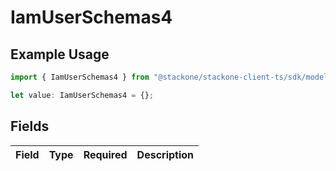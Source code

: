 # IamUserSchemas4

## Example Usage

```typescript
import { IamUserSchemas4 } from "@stackone/stackone-client-ts/sdk/models/shared";

let value: IamUserSchemas4 = {};
```

## Fields

| Field       | Type        | Required    | Description |
| ----------- | ----------- | ----------- | ----------- |